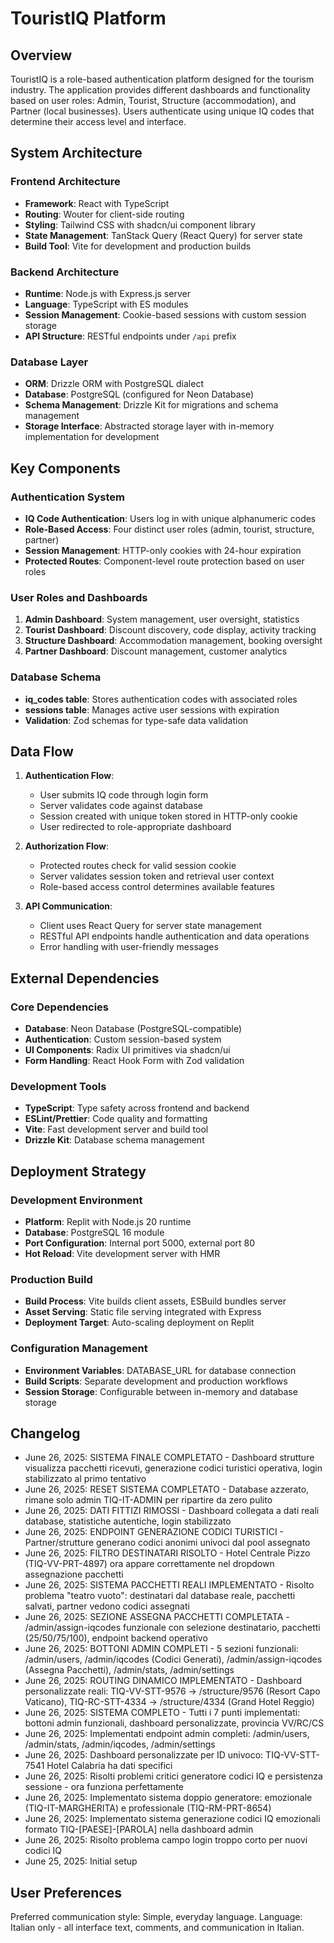 # TouristIQ Platform

## Overview

TouristIQ is a role-based authentication platform designed for the tourism industry. The application provides different dashboards and functionality based on user roles: Admin, Tourist, Structure (accommodation), and Partner (local businesses). Users authenticate using unique IQ codes that determine their access level and interface.

## System Architecture

### Frontend Architecture
- **Framework**: React with TypeScript
- **Routing**: Wouter for client-side routing
- **Styling**: Tailwind CSS with shadcn/ui component library
- **State Management**: TanStack Query (React Query) for server state
- **Build Tool**: Vite for development and production builds

### Backend Architecture
- **Runtime**: Node.js with Express.js server
- **Language**: TypeScript with ES modules
- **Session Management**: Cookie-based sessions with custom session storage
- **API Structure**: RESTful endpoints under `/api` prefix

### Database Layer
- **ORM**: Drizzle ORM with PostgreSQL dialect
- **Database**: PostgreSQL (configured for Neon Database)
- **Schema Management**: Drizzle Kit for migrations and schema management
- **Storage Interface**: Abstracted storage layer with in-memory implementation for development

## Key Components

### Authentication System
- **IQ Code Authentication**: Users log in with unique alphanumeric codes
- **Role-Based Access**: Four distinct user roles (admin, tourist, structure, partner)
- **Session Management**: HTTP-only cookies with 24-hour expiration
- **Protected Routes**: Component-level route protection based on user roles

### User Roles and Dashboards
1. **Admin Dashboard**: System management, user oversight, statistics
2. **Tourist Dashboard**: Discount discovery, code display, activity tracking
3. **Structure Dashboard**: Accommodation management, booking oversight
4. **Partner Dashboard**: Discount management, customer analytics

### Database Schema
- **iq_codes table**: Stores authentication codes with associated roles
- **sessions table**: Manages active user sessions with expiration
- **Validation**: Zod schemas for type-safe data validation

## Data Flow

1. **Authentication Flow**:
   - User submits IQ code through login form
   - Server validates code against database
   - Session created with unique token stored in HTTP-only cookie
   - User redirected to role-appropriate dashboard

2. **Authorization Flow**:
   - Protected routes check for valid session cookie
   - Server validates session token and retrieval user context
   - Role-based access control determines available features

3. **API Communication**:
   - Client uses React Query for server state management
   - RESTful API endpoints handle authentication and data operations
   - Error handling with user-friendly messages

## External Dependencies

### Core Dependencies
- **Database**: Neon Database (PostgreSQL-compatible)
- **Authentication**: Custom session-based system
- **UI Components**: Radix UI primitives via shadcn/ui
- **Form Handling**: React Hook Form with Zod validation

### Development Tools
- **TypeScript**: Type safety across frontend and backend
- **ESLint/Prettier**: Code quality and formatting
- **Vite**: Fast development server and build tool
- **Drizzle Kit**: Database schema management

## Deployment Strategy

### Development Environment
- **Platform**: Replit with Node.js 20 runtime
- **Database**: PostgreSQL 16 module
- **Port Configuration**: Internal port 5000, external port 80
- **Hot Reload**: Vite development server with HMR

### Production Build
- **Build Process**: Vite builds client assets, ESBuild bundles server
- **Asset Serving**: Static file serving integrated with Express
- **Deployment Target**: Auto-scaling deployment on Replit

### Configuration Management
- **Environment Variables**: DATABASE_URL for database connection
- **Build Scripts**: Separate development and production workflows
- **Session Storage**: Configurable between in-memory and database storage

## Changelog
- June 26, 2025: SISTEMA FINALE COMPLETATO - Dashboard strutture visualizza pacchetti ricevuti, generazione codici turistici operativa, login stabilizzato al primo tentativo
- June 26, 2025: RESET SISTEMA COMPLETATO - Database azzerato, rimane solo admin TIQ-IT-ADMIN per ripartire da zero pulito
- June 26, 2025: DATI FITTIZI RIMOSSI - Dashboard collegata a dati reali database, statistiche autentiche, login stabilizzato
- June 26, 2025: ENDPOINT GENERAZIONE CODICI TURISTICI - Partner/strutture generano codici anonimi univoci dal pool assegnato
- June 26, 2025: FILTRO DESTINATARI RISOLTO - Hotel Centrale Pizzo (TIQ-VV-PRT-4897) ora appare correttamente nel dropdown assegnazione pacchetti
- June 26, 2025: SISTEMA PACCHETTI REALI IMPLEMENTATO - Risolto problema "teatro vuoto": destinatari dal database reale, pacchetti salvati, partner vedono codici assegnati
- June 26, 2025: SEZIONE ASSEGNA PACCHETTI COMPLETATA - /admin/assign-iqcodes funzionale con selezione destinatario, pacchetti (25/50/75/100), endpoint backend operativo
- June 26, 2025: BOTTONI ADMIN COMPLETI - 5 sezioni funzionali: /admin/users, /admin/iqcodes (Codici Generati), /admin/assign-iqcodes (Assegna Pacchetti), /admin/stats, /admin/settings
- June 26, 2025: ROUTING DINAMICO IMPLEMENTATO - Dashboard personalizzate reali: TIQ-VV-STT-9576 → /structure/9576 (Resort Capo Vaticano), TIQ-RC-STT-4334 → /structure/4334 (Grand Hotel Reggio)
- June 26, 2025: SISTEMA COMPLETO - Tutti i 7 punti implementati: bottoni admin funzionali, dashboard personalizzate, provincia VV/RC/CS
- June 26, 2025: Implementati endpoint admin completi: /admin/users, /admin/stats, /admin/iqcodes, /admin/settings
- June 26, 2025: Dashboard personalizzate per ID univoco: TIQ-VV-STT-7541 Hotel Calabria ha dati specifici
- June 26, 2025: Risolti problemi critici generatore codici IQ e persistenza sessione - ora funziona perfettamente
- June 26, 2025: Implementato sistema doppio generatore: emozionale (TIQ-IT-MARGHERITA) e professionale (TIQ-RM-PRT-8654)
- June 26, 2025: Implementato sistema generazione codici IQ emozionali formato TIQ-[PAESE]-[PAROLA] nella dashboard admin
- June 26, 2025: Risolto problema campo login troppo corto per nuovi codici IQ
- June 25, 2025: Initial setup

## User Preferences

Preferred communication style: Simple, everyday language.
Language: Italian only - all interface text, comments, and communication in Italian.